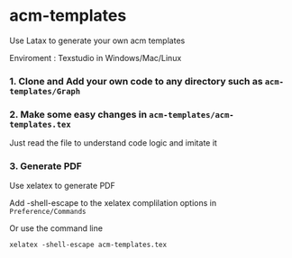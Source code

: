 # acm-templates

Use Latax to generate your own acm templates 

Enviroment : Texstudio in Windows/Mac/Linux



### 1. Clone and Add your own code to any directory such as `acm-templates/Graph`


### 2. Make some easy changes in `acm-templates/acm-templates.tex`

   Just read the file to understand code logic and imitate it
   


### 3. Generate PDF

   Use xelatex to generate PDF

   Add -shell-escape to the xelatex complilation options in `Preference/Commands`
 
   Or use the command line 
  
   `xelatex -shell-escape acm-templates.tex`
        

